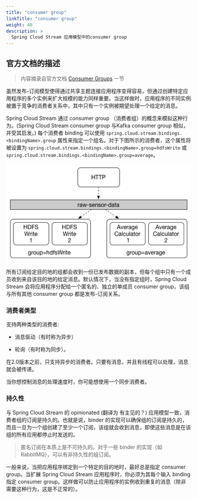 ```yaml
---
title: "consumer group"
linkTitle: "consumer group"
weight: 40
description: >
  Spring Cloud Stream 应用模型中的consumer group
---
```


## 官方文档的描述

> 内容摘录自官方文档 [Consumer Groups](https://docs.spring.io/spring-cloud-stream/docs/current/reference/html/spring-cloud-stream.html#consumer-groups) 一节

虽然发布-订阅模型使得通过共享主题连接应用程序变得容易，但通过创建特定应用程序的多个实例来扩大规模的能力同样重要。当这样做时，应用程序的不同实例被置于竞争的消费者关系中，其中只有一个实例被期望处理一个给定的消息。

Spring Cloud Stream 通过 consumer group （消费者组）的概念来模拟这种行为。(Spring Cloud Stream consumer group 与Kafka consumer group 相似，并受其启发。) 每个消费者 binding 可以使用 `spring.cloud.stream.bindings.<bindingName>.group` 属性来指定一个组名。对于下图所示的消费者，这个属性将被设置为 `spring.cloud.stream.bindings.<bindingName>.group=hdfsWrite` 或 `spring.cloud.stream.bindings.<bindingName>.group=average`。

![SCSt-with-binder](images/SCSt-groups.png)

所有订阅给定目的地的组都会收到一份已发布数据的副本，但每个组中只有一个成员收到来自该目的地的给定消息。默认情况下，当没有指定组时，Spring Cloud Stream 会将应用程序分配给一个匿名的、独立的单成员 consumer group，该组与所有其他 consumer group 都是发布-订阅关系。

### 消费者类型

支持两种类型的消费者:

- 消息驱动（有时称为异步）

- 轮询（有时称为同步）。

在2.0版本之前，只支持异步的消费者。只要有消息，并且有线程可以处理，消息就会被传递。

当你想控制消息的处理速度时，你可能想使用一个同步消费者。

### 持久性

与 Spring Cloud Stream 的 opinionated (翻译为 有主见的？) 应用模型一致，消费者组的订阅是持久的。也就是说，binder 的实现可以确保组的订阅是持久的，而且一旦为一个组创建了至少一个订阅，该组就会收到消息，即使这些消息是在该组的所有应用都停止时发送的。

> 匿名订阅在本质上是不可持久的。对于一些 binder 的实现（如RabbitMQ），可以有非持久性的组订阅。

一般来说，当把应用程序绑定到一个特定的目的地时，最好总是指定 consumer group。当扩展 Spring Cloud Stream 应用程序时，你必须为其每个输入 binding 指定 consumer group。这样做可以防止应用程序的实例收到重复的消息（除非需要这种行为，这是不正常的）。
